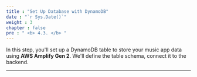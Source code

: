 ```yaml
---
title : "Set Up Database with DynamoDB"
date : "`r Sys.Date()`"
weight : 3
chapter : false
pre : " <b> 4.3. </b> "
---
```

In this step, you'll set up a DynamoDB table to store your music app data using **AWS Amplify Gen 2**. We'll define the table schema, connect it to the backend.

---